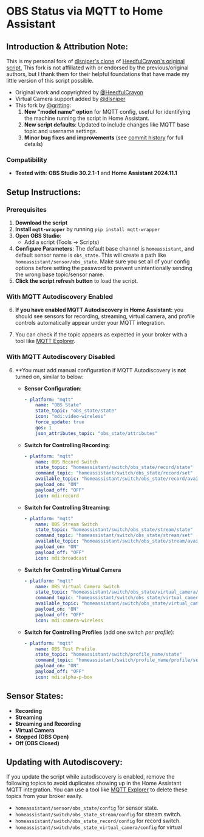# OBS Status via MQTT to Home Assistant
## Introduction & Attribution Note:
This is my personal fork of [dlsniper's clone](https://github.com/dlsniper/hass-obs) of [HeedfulCrayon's original script.](https://gist.github.com/HeedfulCrayon/9ff74d2aa1bc629ed17e0780f9a91a3d) This fork is not affiliated with or endorsed by the previous/original authors, but I thank them for their helpful foundations that have made my little version of this script possible.

- Original work and copyrighted by [@HeedfulCrayon](https://github.com/HeedfulCrayon)
- Virtual Camera support added by [@dlsniper](https://github.com/dlsniper)
- This fork by [@gritting](https://github.com/gritting):
    1. **New "model name" option** for MQTT config, useful for identifying the machine running the script in Home Assistant.
    2. **New script defaults**: Updated to include changes like MQTT base topic and username settings.
    3. **Minor bug fixes and improvements** (see [commit history](https://github.com/gritting/hass-obs/commits/main/) for full details)

### Compatibility
- **Tested with**: **OBS Studio 30.2.1-1** and **Home Assistant 2024.11.1**

## Setup Instructions:

### Prerequisites
1. **Download the script**
2. **Install `mqtt-wrapper`** by running `pip install mqtt-wrapper`
3. **Open OBS Studio**:
    - Add a script (Tools -> Scripts)
4. **Configure Parameters**: The default base channel is `homeassistant`, and default sensor name is `obs_state`. This will create a path like `homeassistant/sensor/obs_state`.  Make sure you set all of your config options before setting the password to prevent unintentionally sending the wrong base topic/sensor name.
5. **Click the script refresh button** to load the script.

### With MQTT Autodiscovery Enabled

6. **If you have enabled MQTT Autodiscovery in Home Assistant:** you should see sensors for recording, streaming, virtual camera, and profile controls automatically appear under your MQTT integration.

7. You can check if the topic appears as expected in your broker with a tool like [MQTT Explorer](https://github.com/thomasnordquist/MQTT-Explorer).

### With MQTT Autodiscovery Disabled
   
6. **You must add manual configuration if MQTT Autodiscovery is **not** turned on, similar to below:
    - **Sensor Configuration**: 
        ```yaml
        - platform: "mqtt"
            name: "OBS State"
            state_topic: "obs_state/state"
            icon: "mdi:video-wireless"
            force_update: true
            qos: 1
            json_attributes_topic: "obs_state/attributes"
        ```

    - **Switch for Controlling Recording**:
        ```yaml
        - platform: "mqtt"
            name: OBS Record Switch
            state_topic: "homeassistant/switch/obs_state/record/state"
            command_topic: "homeassistant/switch/obs_state/record/set"
            available_topic: "homeassistant/switch/obs_state/record/available"
            payload_on: "ON"
            payload_off: "OFF"
            icon: mdi:record
        ```

    - **Switch for Controlling Streaming**:
        ```yaml
        - platform: "mqtt"
            name: OBS Stream Switch
            state_topic: "homeassistant/switch/obs_state/stream/state"
            command_topic: "homeassistant/switch/obs_state/stream/set"
            available_topic: "homeassistant/switch/obs_state/stream/available"
            payload_on: "ON"
            payload_off: "OFF"
            icon: mdi:broadcast
        ```

    - **Switch for Controlling Virtual Camera**
        ```yaml
        - platform: "mqtt"
            name: OBS Virtual Camera Switch
            state_topic: "homeassistant/switch/obs_state/virtual_camera/state"
            command_topic: "homeassistant/switch/obs_state/virtual_camera/set"
            available_topic: "homeassistant/switch/obs_state/virtual_camera/available"
            payload_on: "ON"
            payload_off: "OFF"
            icon: mdi:camera-wireless
        ```

    - **Switch for Controlling Profiles** (add one switch _per profile_):
        ```yaml
        - platform: "mqtt"
            name: OBS Test Profile
            state_topic: "homeassistant/switch/profile_name/state"
            command_topic: "homeassistant/switch/profile_name/profile/set"
            payload_on: "ON"
            payload_off: "OFF"
            icon: mdi:alpha-p-box
        ```

## Sensor States:
- **Recording**
- **Streaming**
- **Streaming and Recording**
- **Virtual Camera**
- **Stopped (OBS Open)**
- **Off (OBS Closed)**

## Updating with Autodiscovery:
If you update the script while autodiscovery is enabled, remove the following topics to avoid duplicates showing up in the Home Assistant MQTT integration. You can use a tool like [MQTT Explorer](https://github.com/thomasnordquist/MQTT-Explorer) to delete these topics from your broker easily.
- `homeassistant/sensor/obs_state/config` for sensor state.
- `homeassistant/switch/obs_state_stream/config` for stream switch.
- `homeassistant/switch/obs_state_record/config` for record switch.
- `homeassistant/switch/obs_state_virtual_camera/config` for virtual